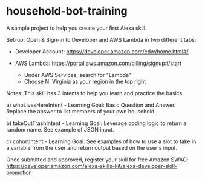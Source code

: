 # household-bot-training
A sample project to help you create your first Alexa skill.

Set-up: Open & Sign-in to Developer and AWS Lambda in two different tabs:

- Developer Account: https://developer.amazon.com/edw/home.html#/

- AWS Lambda: https://portal.aws.amazon.com/billing/signup#/start
    - Under AWS Services, search for "Lambda"
    - Choose N. Virginia as your region in the top right



Notes: This skill has 3 intents to help you learn and practice the basics.

a) whoLivesHereIntent - Learning Goal: Basic Question and Answer. Replace the answer to list members of your own household.

b) takeOutTrashIntent - Learning Goal: Leverage coding logic to return a random name. See example of JSON input.

c) cohortIntent - Learning Goal: See examples of how to use a slot to take in a variable from the user and return output based on the user's input.


Once submitted and approved, register your skill for free Amazon SWAG:
https://developer.amazon.com/alexa-skills-kit/alexa-developer-skill-promotion
